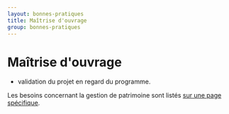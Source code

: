 ```yaml
---
layout: bonnes-pratiques
title: Maîtrise d'ouvrage
group: bonnes-pratiques
---
```


# Maîtrise d'ouvrage

* validation du projet en regard du programme.

Les besoins concernant la gestion de patrimoine sont listés [sur une page spécifique](gestion-de-patrimoine.html).
